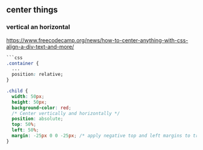 ## center things

### vertical an horizontal
https://www.freecodecamp.org/news/how-to-center-anything-with-css-align-a-div-text-and-more/
```css
```css
.container {
  ...
  position: relative;
}

.child {
  width: 50px;
  height: 50px;
  background-color: red;
  /* Center vertically and horizontally */
  position: absolute;
  top: 50%;
  left: 50%;
  margin: -25px 0 0 -25px; /* apply negative top and left margins to truly center the element */
}
```
```